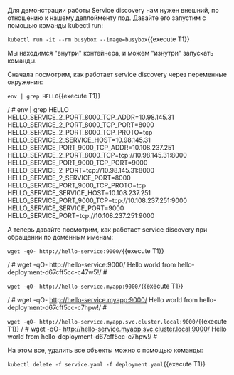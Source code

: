 Для демонстрации работы Service discovery нам нужен внешний, по отношению к нашему деплойменту под. Давайте его запустим с помощью команды kubectl run:

`kubectl run -it --rm busybox --image=busybox`{{execute T1}}

Мы находимся "внутри" контейнера, и можем "изнутри" запускать команды. 

Сначала посмотрим, как работает service discovery через переменные окружения:

`env | grep HELLO`{{execute T1}}

/ # env | grep HELLO
HELLO_SERVICE_2_PORT_8000_TCP_ADDR=10.98.145.31
HELLO_SERVICE_2_PORT_8000_TCP_PORT=8000
HELLO_SERVICE_2_PORT_8000_TCP_PROTO=tcp
HELLO_SERVICE_2_SERVICE_HOST=10.98.145.31
HELLO_SERVICE_PORT_9000_TCP_ADDR=10.108.237.251
HELLO_SERVICE_2_PORT_8000_TCP=tcp://10.98.145.31:8000
HELLO_SERVICE_PORT_9000_TCP_PORT=9000
HELLO_SERVICE_2_PORT=tcp://10.98.145.31:8000
HELLO_SERVICE_2_SERVICE_PORT=8000
HELLO_SERVICE_PORT_9000_TCP_PROTO=tcp
HELLO_SERVICE_SERVICE_HOST=10.108.237.251
HELLO_SERVICE_PORT_9000_TCP=tcp://10.108.237.251:9000
HELLO_SERVICE_SERVICE_PORT=9000
HELLO_SERVICE_PORT=tcp://10.108.237.251:9000

А теперь давайте посмотрим, как работает service discovery при обращении по доменным именам:

`wget -qO- http://hello-service:9000/`{{execute T1}}

/ # wget -qO- http://hello-service:9000/
Hello world from hello-deployment-d67cff5cc-c47w5!/ # 

`wget -qO- http://hello-service.myapp:9000/`{{execute T1}}

/ # wget -qO- http://hello-service.myapp:9000/
Hello world from hello-deployment-d67cff5cc-c7hpw!/ # 

`wget -qO- http://hello-service.myapp.svc.cluster.local:9000/`{{execute T1}}
/ # wget -qO- http://hello-service.myapp.svc.cluster.local:9000/
Hello world from hello-deployment-d67cff5cc-c7hpw!/ # 

На этом все, удалить все объекты можно с помощью команды:

`kubectl delete -f service.yaml -f deployment.yaml`{{execute T1}}
